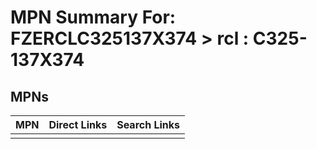 



# MPN Summary For: FZERCLC325137X374 > rcl : C325-137X374

## MPNs
  

|MPN|Direct Links|Search Links|
| :--- | :--- | :--- |
||||
